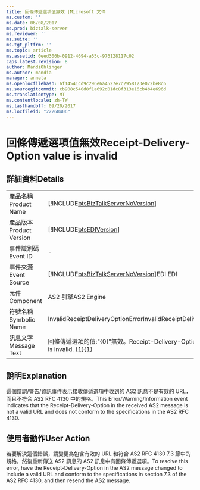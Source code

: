 ```yaml
---
title: 回條傳遞選項值無效 |Microsoft 文件
ms.custom: ''
ms.date: 06/08/2017
ms.prod: biztalk-server
ms.reviewer: ''
ms.suite: ''
ms.tgt_pltfrm: ''
ms.topic: article
ms.assetid: 0eed306b-0912-4694-a55c-976128117c02
caps.latest.revision: 8
author: MandiOhlinger
ms.author: mandia
manager: anneta
ms.openlocfilehash: 6f14541cd9c296e6a4527e7c2958123e072be8c6
ms.sourcegitcommit: cb908c540d8f1a692d01dc8f313e16cb4b4e696d
ms.translationtype: MT
ms.contentlocale: zh-TW
ms.lasthandoff: 09/20/2017
ms.locfileid: "22268406"
---
```

# <a name="receipt-delivery-option-value-is-invalid"></a><span data-ttu-id="78578-102">回條傳遞選項值無效</span><span class="sxs-lookup"><span data-stu-id="78578-102">Receipt-Delivery-Option value is invalid</span></span>
## <a name="details"></a><span data-ttu-id="78578-103">詳細資料</span><span class="sxs-lookup"><span data-stu-id="78578-103">Details</span></span>  
  
|||  
|-|-|  
|<span data-ttu-id="78578-104">產品名稱</span><span class="sxs-lookup"><span data-stu-id="78578-104">Product Name</span></span>|[!INCLUDE[btsBizTalkServerNoVersion](../includes/btsbiztalkservernoversion-md.md)]|  
|<span data-ttu-id="78578-105">產品版本</span><span class="sxs-lookup"><span data-stu-id="78578-105">Product Version</span></span>|[!INCLUDE[btsEDIVersion](../includes/btsediversion-md.md)]|  
|<span data-ttu-id="78578-106">事件識別碼</span><span class="sxs-lookup"><span data-stu-id="78578-106">Event ID</span></span>|-|  
|<span data-ttu-id="78578-107">事件來源</span><span class="sxs-lookup"><span data-stu-id="78578-107">Event Source</span></span>|[!INCLUDE[btsBizTalkServerNoVersion](../includes/btsbiztalkservernoversion-md.md)]<span data-ttu-id="78578-108">EDI</span><span class="sxs-lookup"><span data-stu-id="78578-108"> EDI</span></span>|  
|<span data-ttu-id="78578-109">元件</span><span class="sxs-lookup"><span data-stu-id="78578-109">Component</span></span>|<span data-ttu-id="78578-110">AS2 引擎</span><span class="sxs-lookup"><span data-stu-id="78578-110">AS2 Engine</span></span>|  
|<span data-ttu-id="78578-111">符號名稱</span><span class="sxs-lookup"><span data-stu-id="78578-111">Symbolic Name</span></span>|<span data-ttu-id="78578-112">InvalidReceiptDeliveryOptionError</span><span class="sxs-lookup"><span data-stu-id="78578-112">InvalidReceiptDeliveryOptionError</span></span>|  
|<span data-ttu-id="78578-113">訊息文字</span><span class="sxs-lookup"><span data-stu-id="78578-113">Message Text</span></span>|<span data-ttu-id="78578-114">回條傳遞選項的值:"{0}"無效。</span><span class="sxs-lookup"><span data-stu-id="78578-114">Receipt-Delivery-Option value: "{0}" is invalid.</span></span>  <span data-ttu-id="78578-115">{1}</span><span class="sxs-lookup"><span data-stu-id="78578-115">{1}</span></span>|  
  
## <a name="explanation"></a><span data-ttu-id="78578-116">說明</span><span class="sxs-lookup"><span data-stu-id="78578-116">Explanation</span></span>  
 <span data-ttu-id="78578-117">這個錯誤/警告/資訊事件表示接收傳遞選項中收到的 AS2 訊息不是有效的 URL，而且不符合 AS2 RFC 4130 中的規格。</span><span class="sxs-lookup"><span data-stu-id="78578-117">This Error/Warning/Information event indicates that the Receipt-Delivery-Option in the received AS2 message is not a valid URL and does not conform to the specifications in the AS2 RFC 4130.</span></span>  
  
## <a name="user-action"></a><span data-ttu-id="78578-118">使用者動作</span><span class="sxs-lookup"><span data-stu-id="78578-118">User Action</span></span>  
 <span data-ttu-id="78578-119">若要解決這個錯誤，請變更為包含有效的 URL 和符合 AS2 RFC 4130 7.3 節中的規格，然後重新傳送 AS2 訊息的 AS2 訊息中有回條傳遞選項。</span><span class="sxs-lookup"><span data-stu-id="78578-119">To resolve this error, have the Receipt-Delivery-Option in the AS2 message changed to include a valid URL and conform to the specifications in section 7.3 of the AS2 RFC 4130, and then resend the AS2 message.</span></span>